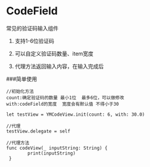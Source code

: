 # CodeField
常见的验证码输入组件

1. 支持1-6位验证码

2. 可以自定义验证码数量、item宽度

3. 代理方法返回输入内容，在输入完成后



###简单使用
```
//初始化方法
count:确定验证码的数量 最小1位  最多6位，可以做修改 
with:codeField的宽度  宽度会有默认值 不得小于30

let testView = YMCodeView.init(count: 6, with: 30.0)

//代理
testView.delegate = self

//代理方法
func codeView(_ inputString: String) {
        print(inputString)
 }

```
